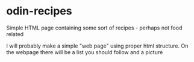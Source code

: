 # odin-recipes
Simple HTML page containing some sort of recipes - perhaps not food related

I will probably make a simple "web page" using proper html structure. 
On the webpage there will be a list you should follow and a picture

